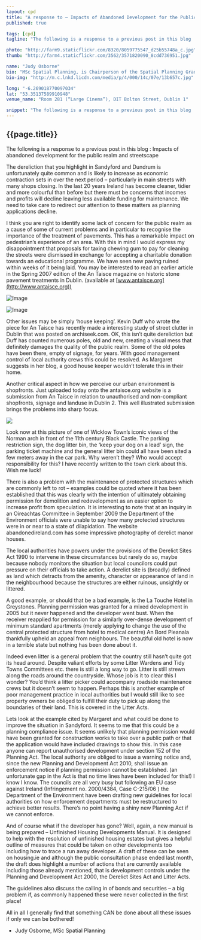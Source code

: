 ```yaml
---
layout: cpd
title: "A response to – Impacts of Abandoned Development for the Public Realm and Streetscape"
published: true

tags: [cpd]
tagline: "The following is a response to a previous post in this blog : Impacts of abandoned development for the public realm and streetscape"

photo: "http://farm9.staticflickr.com/8320/8059775547_d25b55748a_c.jpg"
thumb: "http://farm4.staticflickr.com/3562/3571820090_8cdd736951.jpg"

name: "Judy Osborne"
bio: "MSc Spatial Planning, is Chairperson of the Spatial Planning Graduate Network and lectures in Transport and Urban Design at DIT Environment and Planning"
bio-img: "http://m.c.lnkd.licdn.com/media/p/4/000/14c/07e/13b657c.jpg"

long: "-6.269018770097034"
lat: "53.35137589910948"
venue_name: "Room 281 (“Large Cinema”), DIT Bolton Street, Dublin 1"

snippet: "The following is a response to a previous post in this blog : Impacts of abandoned development for the public realm and streetscape."
---
```


## {{page.title}}

The following is a response to a previous post in this blog : Impacts of abandoned development for the public realm and streetscape

The dereliction that you highlight in Sandyford and Dundrum is unfortunately quite common and is likely to increase as economic contraction sets in over the next period – particularly in main streets with many shops closing. In the last 20 years Ireland has become cleaner, tidier and more colourful than before but there must be concerns that incomes and profits will decline leaving less available funding for maintenance. We need to take care to redirect our attention to these matters as planning applications decline.

I think you are right to identify some lack of concern for the public realm as a cause of some of current problems and in particular to recognise the importance of the treatment of pavements. This has a remarkable impact on pedestrian’s experience of an area. With this in mind I would express my disappointment that proposals for taxing chewing gum to pay for cleaning the streets were dismissed in exchange for accepting a charitable donation towards an educational programme. We have seen new paving ruined within weeks of it being laid. You may be interested to read an earlier article in the Spring 2007 edition of the An Taisce magazine on historic stone pavement treatments in Dublin. (available at [www.antaisce.org](http://www.antaisce.org))

![Image](http://spatialplanning.ie/wordpress/wp-content/uploads/2011/02/Dereliction1.jpg)

![Image](http://spatialplanning.ie/wordpress/wp-content/uploads/2011/02/Dereliction2.jpg)

Other issues may be simply ‘house keeping’. Kevin Duff who wrote the piece for An Taisce has recently made a interesting study of street clutter in Dublin that was posted on archiseek.com. OK, this isn’t quite dereliction but Duff has counted numerous poles, old and new, creating a visual mess that definitely damages the quality of the public realm. Some of the old poles have been there, empty of signage, for years. With good management control of local authority crews this could be resolved. As Margaret suggests in her blog, a good house keeper wouldn’t tolerate this in their home.

Another critical aspect in how we perceive our urban environment is shopfronts. Just uploaded today onto the antaisce.org website is a submission from An Taisce in relation to unauthorised and non-compliant shopfronts, signage and landuse in Dublin 2. This well illustrated submission brings the problems into sharp focus.

![](http://spatialplanning.ie/wordpress/wp-content/uploads/2011/02/Dereliction3.jpg)

Look now at this picture of one of Wicklow Town’s iconic views of the Norman arch in front of the 11th century Black Castle. The parking restriction sign, the dog litter bin, the ‘keep your dog on a lead’ sign, the parking ticket machine and the general litter bin could all have been sited a few meters away in the car park. Why weren’t they? Who would accept responsibility for this? I have recently written to the town clerk about this. Wish me luck!

There is also a problem with the maintenance of protected structures which are commonly left to rot – examples could be quoted where it has been established that this was clearly with the intention of ultimately obtaining permission for demolition and redevelopment as an easier option to increase profit from speculation. It is interesting to note that at an inquiry in an Oireachtas Committee in September 2009 the Department of the Environment officials were unable to say how many protected structures were in or near to a state of dilapidation. The website abandonedireland.com has some impressive photography of derelict manor houses.

The local authorities have powers under the provisions of the Derelict Sites Act 1990 to intervene in these circumstances but rarely do so, maybe because nobody monitors the situation but local councilors could put pressure on their officials to take action. A derelict site is (broadly) defined as land which detracts from the amenity, character or appearance of land in the neighbourhood because the structures are either ruinous, unsightly or littered.

A good example, or should that be a bad example, is the La Touche Hotel in Greystones. Planning permission was granted for a mixed development in 2005 but it never happened and the developer went bust. When the receiver reapplied for permission for a similarly over-dense development of minimum standard apartments (merely applying to change the use of the central protected structure from hotel to medical centre) An Bord Pleanala thankfully upheld an appeal from neighbours. The beautiful old hotel is now in a terrible state but nothing has been done about it.

Indeed even litter is a general problem that the country still hasn’t quite got its head around. Despite valiant efforts by some Litter Wardens and Tidy Towns Committees etc. there is still a long way to go. Litter is still strewn along the roads around the countryside. Whose job is it to clear this I wonder? You’d think a litter picker could accompany roadside maintenance crews but it doesn’t seem to happen. Perhaps this is another example of poor management practice in local authorities but I would still like to see property owners be obliged to fulfill their duty to pick up along the boundaries of their land. This is covered in the Litter Acts.

Lets look at the example cited by Margaret and what could be done to improve the situation in Sandyford. It seems to me that this could be a planning compliance issue. It seems unlikely that planning permission would have been granted for construction works to take over a public path or that the application would have included drawings to show this. In this case anyone can report unauthorised development under section 152 of the Planning Act. The local authority are obliged to issue a warning notice and, since the new Planning and Development Act 2010, shall issue an enforcement notice if planning permission cannot be established. (an unfortunate gap in the Act is that no time lines have been included for this!) I know I know. The councils are all very busy but following an EU case against Ireland (Infringement no. 2000/4384, Case C-215/06 ) the Department of the Environment have been drafting new guidelines for local authorities on how enforcement departments must be restructured to achieve better results. There’s no point having a shiny new Planning Act if we cannot enforce.

And of course what if the developer has gone? Well, again, a new manual is being prepared – Unfinished Housing Developments Manual. It is designed to help with the resolution of unfinished housing estates but gives a helpful outline of measures that could be taken on other developments too including how to trace a run away developer. A draft of these can be seen on housing.ie and although the public consultation phase ended last month, the draft does highlight a number of actions that are currently available including those already mentioned, that is development controls under the Planning and Development Act 2000, the Derelict Sites Act and Litter Acts.

The guidelines also discuss the calling in of bonds and securities – a big problem if, as commonly happened these were never collected in the first place!

All in all I generally find that something CAN be done about all these issues if only we can be bothered!

- Judy Osborne, MSc Spatial Planning